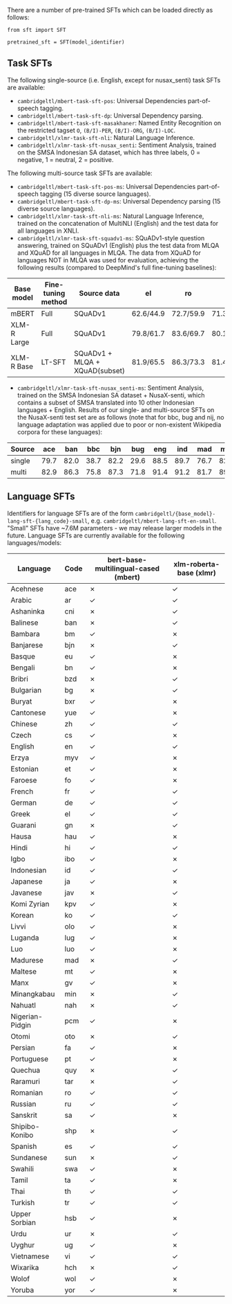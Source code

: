 There are a number of pre-trained SFTs which can be loaded directly as follows:

```
from sft import SFT

pretrained_sft = SFT(model_identifier)
```

## Task SFTs
The following single-source (i.e. English, except for nusax_senti) task SFTs are available:

* `cambridgeltl/mbert-task-sft-pos`: Universal Dependencies part-of-speech tagging.
* `cambridgeltl/mbert-task-sft-dp`: Universal Dependency parsing.
* `cambridgeltl/mbert-task-sft-masakhaner`: Named Entity Recognition on the restricted tagset `O`, `(B/I)-PER`, `(B/I)-ORG`, `(B/I)-LOC`.
* `cambridgeltl/xlmr-task-sft-nli`: Natural Language Inference.
* `cambridgeltl/xlmr-task-sft-nusax_senti`: Sentiment Analysis, trained on the SMSA Indonesian SA dataset, which has three labels, 0 = negative, 1 = neutral, 2 = positive.

The following multi-source task SFTs are available:

* `cambridgeltl/mbert-task-sft-pos-ms`: Universal Dependencies part-of-speech tagging (15 diverse source languages).
* `cambridgeltl/mbert-task-sft-dp-ms`: Universal Dependency parsing (15 diverse source languages).
* `cambridgeltl/xlmr-task-sft-nli-ms`: Natural Language Inference, trained on the concatenation of MultiNLI (English) and the test data for all languages in XNLI.
* `cambridgeltl/xlmr-task-sft-squadv1-ms`: SQuADv1-style question answering, trained on SQuADv1 (English) plus the test data from MLQA and XQuAD for all languages in MLQA. The data from XQuAD for languages NOT in MLQA was used for evaluation, achieving the following results (compared to DeepMind's full fine-tuning baselines):

|Base model|Fine-tuning method|Source data|el|ro|ru|th|tr|
|----------|------------------|-----------|--|--|--|--|--|
|mBERT|Full|SQuADv1|62.6/44.9|72.7/59.9|71.3/53.3|42.7/33.5|55.4/40.1|
|XLM-R Large|Full|SQuADv1|79.8/61.7|83.6/69.7|80.1/64.3|74.2/62.8|75.9/59.3|
|XLM-R Base|LT-SFT|SQuADv1 + MLQA + XQuAD(subset)|81.9/65.5|86.3/73.3|81.4/64.6|82.4/75.2|75.2/58.6|
* `cambridgeltl/xlmr-task-sft-nusax_senti-ms`: Sentiment Analysis, trained on the SMSA Indonesian SA dataset + NusaX-senti, which contains a subset of SMSA translated into 10 other Indonesian languages + English. Results of our single- and multi-source SFTs on the NusaX-senti test set are as follows (note that for bbc, bug and nij, no language adaptation was applied due to poor or non-existent Wikipedia corpora for these languages):

|Source|ace|ban|bbc|bjn|bug|eng|ind|mad|min|jav|nij|sun|
|------|---|---|---|---|---|---|---|---|---|---|---|---|
|single|79.7|82.0|38.7|82.2|29.6|88.5|89.7|76.7|82.0|84.2|68.0|85.8|
|multi |82.9|86.3|75.8|87.3|71.8|91.4|91.2|81.7|89.8|91.0|81.4|87.8|


## Language SFTs
Identifiers for language SFTs are of the form `cambridgeltl/{base_model}-lang-sft-{lang_code}-small`, e.g. `cambridgeltl/mbert-lang-sft-en-small`. "Small" SFTs have ~7.6M parameters - we may release larger models in the future. Language SFTs are currently available for the following languages/models:

| Language | Code | bert-base-multilingual-cased (mbert) | xlm-roberta-base (xlmr) |
|----------|------|--------------------------------------|--------------------------|
| Acehnese | ace | &cross; | &check; |
| Arabic | ar | &check; | &check; |
| Ashaninka | cni | &cross; | &check; |
| Balinese | ban | &cross; | &check; |
| Bambara | bm | &check; | &cross; |
| Banjarese | bjn | &cross; | &check; |
| Basque | eu | &check; | &cross; |
| Bengali | bn | &check; | &cross; |
| Bribri | bzd | &cross; | &check; |
| Bulgarian | bg | &cross; | &check; |
| Buryat | bxr | &check; | &cross; |
| Cantonese | yue | &check; | &cross; |
| Chinese | zh | &check; | &check; |
| Czech | cs | &check; | &cross; |
| English | en | &check; | &check; |
| Erzya | myv | &check; | &cross; |
| Estonian | et | &check; | &cross; |
| Faroese | fo | &check; | &cross; |
| French | fr | &check; | &check; |
| German | de | &check; | &check; |
| Greek | el | &check; | &check; |
| Guarani | gn | &cross; | &check; |
| Hausa | hau | &check; | &cross; |
| Hindi | hi | &check; | &check; |
| Igbo | ibo | &check; | &cross; |
| Indonesian | id | &check; | &check; |
| Japanese | ja | &check; | &cross; |
| Javanese | jav | &cross; | &check; |
| Komi Zyrian | kpv | &check; | &cross; |
| Korean | ko | &check; | &check; |
| Livvi | olo | &check; | &cross; |
| Luganda | lug | &check; | &cross; |
| Luo | luo | &check; | &cross; |
| Madurese | mad | &cross; | &check; |
| Maltese | mt | &check; | &cross; |
| Manx | gv | &check; | &cross; |
| Minangkabau | min | &cross; | &check; |
| Nahuatl | nah | &cross; | &check; |
| Nigerian-Pidgin | pcm | &check; | &cross; |
| Otomi | oto | &cross; | &check; |
| Persian | fa | &check; | &cross; |
| Portuguese | pt | &check; | &cross; |
| Quechua | quy | &cross; | &check; |
| Raramuri | tar | &cross; | &check; |
| Romanian | ro | &check; | &check; |
| Russian | ru | &check; | &check; |
| Sanskrit | sa | &check; | &cross; |
| Shipibo-Konibo | shp | &cross; | &check; |
| Spanish | es | &check; | &check; |
| Sundanese | sun | &cross; | &check; |
| Swahili | swa | &check; | &cross; |
| Tamil | ta | &check; | &cross; |
| Thai | th | &check; | &check; |
| Turkish | tr | &check; | &check; |
| Upper Sorbian | hsb | &check; | &cross; |
| Urdu | ur | &cross; | &check; |
| Uyghur | ug | &check; | &cross; |
| Vietnamese | vi | &check; | &check; |
| Wixarika | hch | &cross; | &check; |
| Wolof | wol | &check; | &cross; |
| Yoruba | yor | &check; | &cross; |
